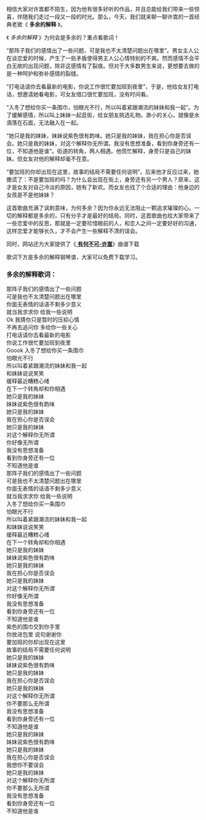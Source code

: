 

相信大家对许嵩都不陌生，因为他有很多好听的作品，并且总能给我们带来一些惊喜，伴随我们走过一段又一段的时光。那么，今天，我们就来聊一聊许嵩的一首经典老歌《
**多余的解释** 》。

《 _多余的解释_ 》为何会是多余的？重点看歌词！

“那阵子我们的感情出了一些问题，可是我也不太清楚问题出在哪里”。男女主人公在谈恋爱的时候，产生了一些矛盾使得男主人公心情特别的不爽。然而感情不会平白无故的出现问题，除非这感情有了裂痕。但对于大多数男生来说，更想要去做的是一种呵护和弥补感情的裂缝。

“打电话请你去看最新的电影，你说工作很忙要加班到夜里”，于是，他给女友打电话，想邀请她看电影，可女友借口很忙要加班，没有时间看。

“入冬了想给你买一条围巾，怕眼光不行，所以叫着紧跟潮流的妹妹和我一起”。为了缓解感情，所以叫上妹妹一起逛街，给女朋友挑选礼物。渺小的关心，就像是水滴落在石面，无法融入在一起。

“她只是我的妹妹，妹妹说紫色很有韵味。她只是我的妹妹，我在担心你是否误会。她只是我的妹妹，对这个解释你无所谓。我没有思想准备，看到你身旁还有一位，不知道他是谁”。街道的转角，两人相遇。他慌忙解释，身旁只是自己的妹妹。但女友对他的解释却毫不在意。

“要加班的你却出现在这里，故事的结局不需要任何说明”，后来他才反应过来，她撒谎了：不是要加班的吗？为什么会出现在街上，身旁还有另一个男人？原来，这才是女友对自己冷淡的原因，她有了新欢。而女友也找了个合适的理由：他身边的女孩是不是他妹妹？

这首歌曲充满了讽刺意味，为何多余？因为你永远无法阻止一颗追求璀璨的心。一切的解释都是多余的，只有分手才是最好的结局。同时，这首歌曲也给大家带来了一些恋爱中的反思，那就是一定要珍惜眼前的人，和恋人之间一定要好好的沟通，这样恋爱才能够长久，才不会产生一些解释不清的误会。

同时，网站还为大家提供了《[ **有何不可-许嵩**](Music-2598.html "有何不可-许嵩")》曲谱下载

歌词下方是多余的解释钢琴谱，大家可以免费下载学习。

### 多余的解释歌词：

那阵子我们的感情出了一些问题  
可是我也不太清楚问题出在哪里  
你面无表情的话语不剩多少意义  
就当我求求你 给我一些说明  
Ok 我猜你只是暂时的压抑心情  
不再去追问你 多给你一些关心  
打电话请你去看最新的电影  
你说工作很忙要加班到夜里  
Ooook 入冬了想给你买一条围巾  
怕眼光不行  
所以叫着紧跟潮流的妹妹和我一起  
和妹妹说说笑笑  
缓释最近糟糕心绪  
在下一个转角却和你相遇  
她只是我的妹妹  
妹妹说紫色很有韵味  
她只是我的妹妹  
我在担心你是否误会  
她只是我的妹妹  
对这个解释你无所谓  
你好像无所谓  
我没有思想准备  
看到你身旁还有一位  
不知道他是谁  
那阵子我们的感情出了一些问题  
可是我也不太清楚问题出在哪里  
你面无表情的话语不剩多少意义  
就当我求求你 给我一些说明  
入冬了想给你买一条围巾  
怕眼光不行  
所以叫着紧跟潮流的妹妹和我一起  
和妹妹说说笑笑  
缓释最近糟糕心绪  
在下一个转角却和你相遇  
她只是我的妹妹  
妹妹说紫色很有韵味  
她只是我的妹妹  
我在担心你是否误会  
她只是我的妹妹  
对这个解释你无所谓  
你好像无所谓  
我没有思想准备  
看到你身旁还有一位  
不知道他是谁  
紫色的围巾交到你手里  
你放进包里 说句谢谢你  
要加班的你却出现在这里  
故事的结局不需要任何说明  
她只是我的妹妹  
妹妹说紫色很有韵味  
她只是我的妹妹  
我在担心你是否误会  
她只是我的妹妹  
对这个解释你无所谓  
你不要那么无所谓  
我没有思想准备  
看到你身旁还有一位  
不知道他是谁  
她只是我的妹妹  
妹妹说紫色很有韵味  
她只是我的妹妹  
我在担心你是否误会  
我想你不要误会  
她只是我的妹妹  
对这个解释你无所谓  
你不要那么无所谓  
我没有思想准备  
看到你身旁还有一位  
不知道他是谁

